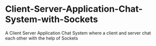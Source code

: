 # Client-Server-Application-Chat-System-with-Sockets
A Client Server Application Chat System where a client and server chat each other with the help of Sockets
